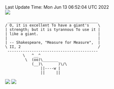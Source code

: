 Last Update Time: 
Mon Jun 13 06:52:04 UTC 2022
<br>![](https://img.shields.io/badge/%E5%A4%A7%E5%AE%B6-%E5%AE%89%E5%AE%89-green)<br>
```
 _________________________________________
/ O, it is excellent To have a giant's    \
| strength; but it is tyrannous To use it |
| like a giant.                           |
|                                         |
| -- Shakespeare, "Measure for Measure",  |
\ II, 2                                   /
 -----------------------------------------
        \   ^__^
         \  (oo)\_______
            (__)\       )\/\
                ||----w |
                ||     ||
```
![](https://github-readme-stats.vercel.app/api?username=chenlitw)
![](https://github-readme-stats.vercel.app/api/top-langs/?username=chenlitw)
